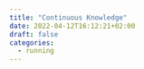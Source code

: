 ```yaml
---
title: "Continuous Knowledge"
date: 2022-04-12T16:12:21+02:00
draft: false
categories:
  - running
---
```


